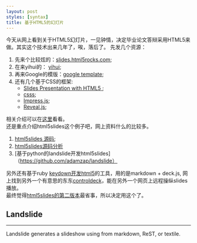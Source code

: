```yaml
---
layout: post
styles: [syntax]
title: 基于HTML5的幻灯片
---
```


今天从网上看到关于HTML5幻灯片，一见钟情，决定毕业论文答辩采用HTML5来做。其实这个技术出来几年了，唉，落后了。
先发几个资源：
   
1. 先来个比较炫的：[slides.html5rocks.com](http://slides.html5rocks.com/#landing-slide "HTML5");  
1. 在来yihui的：		[yihui](http://slides.html5rocks.com/#landing-slide "HTML5");   
1. 再来Google的模版：[google template](http://html5slides.googlecode.com/svn/trunk/template/index.html#1 "HTML5");  
1. 还有几个基于CSS的框架:
    - [Slides Presentation with HTML5 ](https://github.com/briancavalier/slides "HTML5");
    - [csss](https://github.com/LeaVerou/CSSS "HTML5");
    - [Impress.js](http://www.oschina.net/p/impress-js "HTML5");
    - [Reveal.js](http://www.oschina.net/p/reveal-js "HTML5");
		
相关介绍可以在[这里](http://en.wikipedia.org/wiki/Web-based_slideshow)看看。  
还是重点介绍html5slides这个例子吧，网上资料什么的比较多。   
1. [html5slides 源码](https://code.google.com/p/html5slides/);  
1. [html5slides源码分析](http://firerails.diandian.com/post/2012-04-03/google-html5slides-source )   
1. [基于python的landslide开发html5slides]（https://github.com/adamzap/landslide）

另外还有基于ruby [keydown开发html5](http://infews.github.com/keydown/)的工具，用的是markdown + deck.js, 网上找到另外一个有意思的东东[controldeck](http://controldeck.aws.af.cm/)，能在另外一个网页上远程操纵slides播放。    
最终觉得[html5slides的第二版本](http://io-2012-slides.googlecode.com/git/template.html#1)最省事，所以决定用这个了。

## Landslide
* * * * *

Landslide generates a slideshow using from markdown, ReST, or textile.